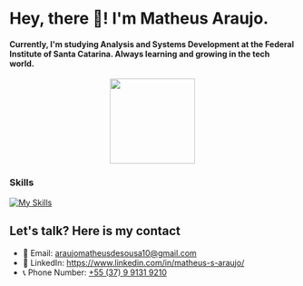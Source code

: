 # Hey, there 👋! I'm Matheus Araujo.


#### Currently, I'm studying Analysis and Systems Development at the Federal Institute of Santa Catarina. Always learning and growing in the tech world.

<div align="center">
  <img height="150em" src="https://github-readme-stats.vercel.app/api?username=matheus-s-araujo&show_icons=true&theme=dark&count_private=true"/>
</div>



### Skills

[![My Skills](https://skillicons.dev/icons?i=js,ts,py,sqlite,java,hibernate,maven,mysql,postgres,html,css,figma,git,django,postman)](https://skillicons.dev)



## Let's talk? Here is my contact
- 📧 Email: <a href="mailto:araujomatheusdesousa10@gmail.com?">araujomatheusdesousa10@gmail.com<a/>
- 🔗 LinkedIn: <a href="https://www.linkedin.com/in/matheus-s-araujo/">https://www.linkedin.com/in/matheus-s-araujo/<a/>
- 📞 Phone Number: <a href="https://api.whatsapp.com/send/?phone=5537991319210&text&type=phone_number&app_absent=0">+55 (37) 9 9131 9210<a/>



    

